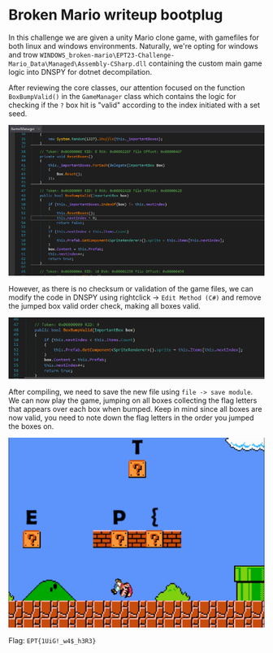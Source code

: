 # Broken Mario writeup bootplug

In this challenge we are given a unity Mario clone game, with gamefiles for both linux and windows environments.
Naturally, we're opting for windows and trow `WINDOWS_broken-mario\EPT23-Challenge-Mario_Data\Managed\Assembly-CSharp.dll` containing the custom main game logic into DNSPY for dotnet decompilation.

After reviewing the core classes, our attention focused on the function `BoxBumpValid()` in the `GameManager` class which contains the logic for checking if the `?` box hit is "valid" according to the index initiated with a set seed.

![bumpvalid](bumpvalid.PNG)

However, as there is no checksum or validation of the game files, we can modify the code in DNSPY using rightclick -> `Edit Method (C#)` and remove the jumped box valid order check, making all boxes valid.

![patched](patched.PNG)

After compiling, we need to save the new file using `file -> save module`. 
We can now play the game, jumping on all boxes collecting the flag letters that appears over each box when bumped.
Keep in mind since all boxes are now valid, you need to note down the flag letters in the order you jumped the boxes on.

![bump](bump.PNG)


Flag: `EPT{1UiG!_w4$_h3R3}`
